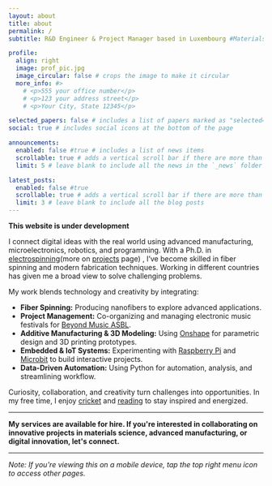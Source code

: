 ```yaml
---
layout: about
title: about
permalink: /
subtitle: R&D Engineer & Project Manager based in Luxembourg #Materials, R&D Engineer, Project Management, Luxembourg. 

profile:
  align: right
  image: prof_pic.jpg
  image_circular: false # crops the image to make it circular
  more_info: #>
    # <p>555 your office number</p>
    # <p>123 your address street</p>
    # <p>Your City, State 12345</p>

selected_papers: false # includes a list of papers marked as "selected={true}"
social: true # includes social icons at the bottom of the page

announcements:
  enabled: false #true # includes a list of news items
  scrollable: true # adds a vertical scroll bar if there are more than 3 news items
  limit: 5 # leave blank to include all the news in the `_news` folder

latest_posts:
  enabled: false #true
  scrollable: true # adds a vertical scroll bar if there are more than 3 new posts items
  limit: 3 # leave blank to include all the blog posts
---
```


**This website is under development** 

<!-- I am dedicated to bridging the digital and physical realms through advanced manufacturing, microelectronics, robotics, and programming. With a Ph.D. in [electrospinning](https://orbilu.uni.lu/handle/10993/49301), I have gained extensive expertise in fiber spinning and other cutting-edge fabrication techniques. My skills and experiences across multiple countries have offered me with a global perspective on tackling complex challenges. -->

I connect digital ideas with the real world using advanced manufacturing, microelectronics, robotics, and programming. With a Ph.D. in [electrospinning](https://orbilu.uni.lu/handle/10993/49301)(more on [projects](https://shameekvats.github.io/projects/electrospinning/) page) , I’ve become skilled in fiber spinning and modern fabrication techniques. Working in different countries has given me a broad view to solve challenging problems.

<!-- My work focuses on developing innovative solutions that integrate:  
- **Fiber Spinning** : Production of nanofibers to pioneer new material formulations and manufacturing methods.
- **Project Management:** Co-organizing and co-managing electronic music festivals for [Beyond Music ASBL](https://www.beyondmusic.lu/).  
- **Additive Manufacturing & 3D Modeling** : Utilizing [Onshape](https://www.onshape.com/en/) to design parametric models and 3D printing techniques to design and prototype functional components.  
- **Embedded & IoT Systems** : Experimenting with platforms like [Raspberry Pi](https://www.raspberrypi.com/products/raspberry-pi-5/?variant=raspberry-pi-5-16gb) and [Microbit](https://microbit.org/) to create interactive, real-world applications.  
- **Data-Driven Automation** : Leveraging Python for automation, data analysis, and the optimization of research and development processes.   -->

My work blends technology and creativity by integrating:  
- **Fiber Spinning:** Producing nanofibers to explore advanced applications.  
- **Project Management:** Co-organizing and managing electronic music festivals for [Beyond Music ASBL](https://www.beyondmusic.lu/).  
- **Additive Manufacturing & 3D Modeling:** Using [Onshape](https://www.onshape.com/en/) for parametric design and 3D printing prototypes.  
- **Embedded & IoT Systems:** Experimenting with [Raspberry Pi](https://www.raspberrypi.com/products/raspberry-pi-5/?variant=raspberry-pi-5-16gb) and [Microbit](https://microbit.org/) to build interactive projects.  
- **Data-Driven Automation:** Using Python for automation, analysis, and streamlining workflow.

<!-- I believe that curiosity, collaboration, and creativity are key to transforming challenges into opportunities. In my spare time, I enjoy playing [cricket](https://www.espncricinfo.com/cricketers/shameek-vats-1230626) and [reading](https://www.goodreads.com/user/show/50895425-shameek-vats), pursuits that keep me energized and inspire new ideas.   -->

Curiosity, collaboration, and creativity turn challenges into opportunities. In my free time, I enjoy [cricket](https://www.espncricinfo.com/cricketers/shameek-vats-1230626) and [reading](https://www.goodreads.com/user/show/50895425-shameek-vats) to stay inspired and energized.

---

<!-- If you’re interested in discussing potential collaborations, research projects, or any forward-thinking ventures at the intersection of materials science, advanced manufacturing, and digital innovation, please reach out. -->

**My services are available for hire. If you're interested in collaborating on innovative projects in materials science, advanced manufacturing, or digital innovation, let's connect.**

---

*Note: If you're viewing this on a mobile device, tap the top right menu icon to access other pages.*
